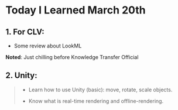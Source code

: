 # Today I Learned March 20th

## 1. For CLV:
 - Some review about LookML 

 **Noted**: Just chilling before Knowledge Transfer Official

## 2. Unity:

> - Learn how to use Unity (basic): move, rotate, scale objects.
>
> - Know what is real-time rendering and offline-rendering.

